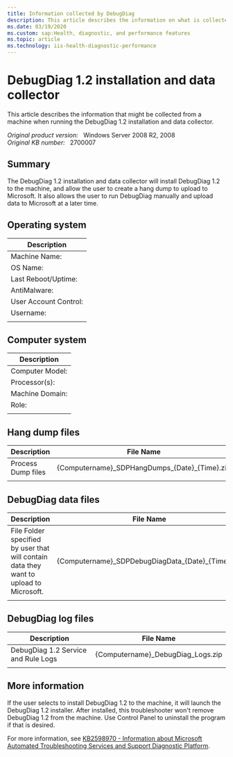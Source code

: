 ```yaml
---
title: Information collected by DebugDiag
description: This article describes the information on what is collected in DebugDiag Diagnostic.
ms.date: 03/19/2020
ms.custom: sap:Health, diagnostic, and performance features
ms.topic: article
ms.technology: iis-health-diagnostic-performance
---
```

# DebugDiag 1.2 installation and data collector

This article describes the information that might be collected from a machine when running the DebugDiag 1.2 installation and data collector.

_Original product version:_ &nbsp; Windows Server 2008 R2, 2008  
_Original KB number:_ &nbsp; 2700007

## Summary

The DebugDiag 1.2 installation and data collector will install DebugDiag 1.2 to the machine, and allow the user to create a hang dump to upload to Microsoft. It also allows the user to run DebugDiag manually and upload data to Microsoft at a later time.

## Operating system

|Description|
|-|
|Machine Name:|
|OS Name:|
|Last Reboot/Uptime:|
|AntiMalware:|
|User Account Control:|
|Username:|
||

## Computer system

|Description|
|-|
|Computer Model:|
|Processor(s):|
|Machine Domain:|
|Role:|
||

## Hang dump files

|Description|File Name|
|--|--|
|Process Dump files|{Computername}\_SDPHangDumps_{Date}_{Time}.zip|
|||

## DebugDiag data files

|Description| File Name |
|--|--|
|File Folder specified by user that will contain data they want to upload to Microsoft.|{Computername}\_SDPDebugDiagData_{Date}_{Time}.zip|
|||

## DebugDiag log files

|Description| File Name |
|--|--|
|DebugDiag 1.2 Service and Rule Logs|{Computername}_DebugDiag_Logs.zip|
|||

## More information

If the user selects to install DebugDiag 1.2 to the machine, it will launch the DebugDiag 1.2 installer.  After installed, this troubleshooter won't remove DebugDiag 1.2 from the machine. Use Control Panel to uninstall the program if that is desired.

For more information, see [KB2598970 - Information about Microsoft Automated Troubleshooting Services and Support Diagnostic Platform](https://support.microsoft.com/help/2598970).
